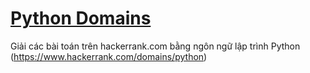 # [Python Domains](/Python_domains/)

Giải các bài toán trên hackerrank.com bằng ngôn ngữ lập trình Python
(https://www.hackerrank.com/domains/python)
